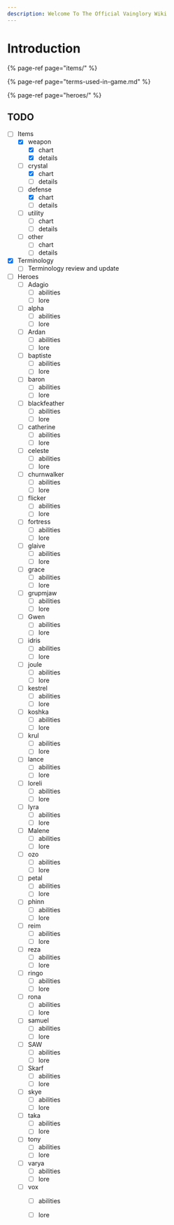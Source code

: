```yaml
---
description: Welcome To The Official Vainglory Wiki
---
```


# Introduction

{% page-ref page="items/" %}

{% page-ref page="terms-used-in-game.md" %}

{% page-ref page="heroes/" %}

## TODO

* [ ] Items
  * [x] weapon
    * [x] chart
    * [x] details
  * [ ] crystal
    * [x] chart
    * [ ] details
  * [ ] defense
    * [x] chart
    * [ ] details
  * [ ] utility
    * [ ] chart
    * [ ] details
  * [ ] other
    * [ ] chart
    * [ ] details
* [x] Terminology
  * [ ] Terminology review and update
* [ ] Heroes
  * [ ] Adagio
    * [ ] abilities
    * [ ] lore
  * [ ] alpha
    * [ ] abilities
    * [ ] lore
  * [ ] Ardan
    * [ ] abilities
    * [ ] lore
  * [ ] baptiste
    * [ ] abilities
    * [ ] lore
  * [ ] baron
    * [ ] abilities
    * [ ] lore
  * [ ] blackfeather
    * [ ] abilities
    * [ ] lore
  * [ ] catherine
    * [ ] abilities
    * [ ] lore
  * [ ] celeste
    * [ ] abilities
    * [ ] lore
  * [ ] churnwalker
    * [ ] abilities
    * [ ] lore
  * [ ] flicker
    * [ ] abilities
    * [ ] lore
  * [ ] fortress
    * [ ] abilities
    * [ ] lore
  * [ ] glaive
    * [ ] abilities
    * [ ] lore
  * [ ] grace
    * [ ] abilities
    * [ ] lore
  * [ ] grupmjaw
    * [ ] abilities
    * [ ] lore
  * [ ] Gwen
    * [ ] abilities
    * [ ] lore
  * [ ] idris
    * [ ] abilities
    * [ ] lore
  * [ ] joule
    * [ ] abilities
    * [ ] lore
  * [ ] kestrel
    * [ ] abilities
    * [ ] lore
  * [ ] koshka
    * [ ] abilities
    * [ ] lore
  * [ ] krul
    * [ ] abilities
    * [ ] lore
  * [ ] lance
    * [ ] abilities
    * [ ] lore
  * [ ] loreli
    * [ ] abilities
    * [ ] lore
  * [ ] lyra
    * [ ] abilities
    * [ ] lore
  * [ ] Malene
    * [ ] abilities
    * [ ] lore
  * [ ] ozo
    * [ ] abilities
    * [ ] lore
  * [ ] petal
    * [ ] abilities
    * [ ] lore
  * [ ] phinn
    * [ ] abilities
    * [ ] lore
  * [ ] reim
    * [ ] abilities
    * [ ] lore
  * [ ] reza
    * [ ] abilities
    * [ ] lore
  * [ ] ringo
    * [ ] abilities
    * [ ] lore
  * [ ] rona
    * [ ] abilities
    * [ ] lore
  * [ ] samuel
    * [ ] abilities
    * [ ] lore
  * [ ] SAW
    * [ ] abilities
    * [ ] lore
  * [ ] Skarf
    * [ ] abilities
    * [ ] lore
  * [ ] skye
    * [ ] abilities
    * [ ] lore
  * [ ] taka
    * [ ] abilities
    * [ ] lore
  * [ ] tony
    * [ ] abilities
    * [ ] lore
  * [ ] varya
    * [ ] abilities
    * [ ] lore
  * [ ] vox
    * [ ] abilities
    * [ ] lore

